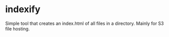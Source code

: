 # indexify
Simple tool that creates an index.html of all files in a directory. Mainly for S3 file hosting.
